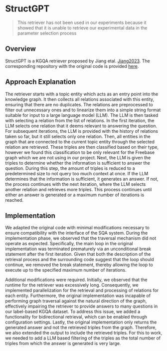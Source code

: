 
# StructGPT

> This retriever has not been used in our experiments because it showed that it is unable to retrieve our experimental data in the parameter selection process

## Overview

StructGPT is a KGQA retriever proposed by Jiang etal. [Jiang2023](https://arxiv.org/pdf/2305.09645). The corresponding repository with the original code is provided [here](https://github.com/RUCAIBox/StructGPT/tree/main?tab=readme-ov-file).


## Approach Explanation

The retriever starts with a topic entity which acts as an entry point into the knowledge graph. It then collects all relations associated with this entity, ensuring that there are no duplicates. The relations are preprocessed to filter out unnecessary ones and to linearize them into a simple string format suitable for input to a large language model (LLM). The LLM is then tasked with selecting a relation from the list of relations. In the first iteration, the LLM selects one relation that it deems relevant to answering the question. For subsequent iterations, the LLM is provided with the history of relations taken so far, but it still selects only one relation. Then, all entities in the graph that are connected to the current topic entity through the selected relation are retrieved. These triples are then classified based on their type, however we found this classification to be only relevant for the Freebase graph which we are not using in our project. Next, the LLM is given the triples to determine whether the information is sufficient to answer the question. During this step, the amount of triples is reduced to a predetermined size to not query too much context at once. If the LLM determines that the information is sufficient, it generates an answer. If not, the process continues with the next iteration, where the LLM selects another relation and retrieves more triples. This process continues until either an answer is generated or a maximum number of iterations is reached. 

## Implementation
We adapted the original code with minimal modifications necessary to ensure compatibility with the interface of the SQA system. During the implementation phase, we observed that the traversal mechanism did not operate as expected. Specifically, the main loop in the original implementation was terminated prematurely via an unconditional break statement after the first iteration. Given that both the description of the retrieval process and the surrounding code suggest that the loop should continue, we removed the break statement, thereby allowing the loop to execute up to the specified maximum number of iterations.

Additional modifications were required. Initially, we observed that the runtime for the retriever was excessively long. Consequently, we implemented parallelization for the retrieval and processing of relations for each entity. Furthermore, the original implementation was incapable of performing graph traversal against the natural direction of the graph, effectively impairing the retriever to provide answers to many questions in our label-based KGQA dataset. To address this issue, we added a functionality for bidirectional retrieval, which can be enabled through configuration settings. Lastly, the original implementation only returns the generated answer and not the retrieved triples from the graph. Therefore, we also extended the output to include the retrieved triples. For this to work, we needed to add a LLM based filtering of the triples as the total number of triples from which the answer is generated is very large.